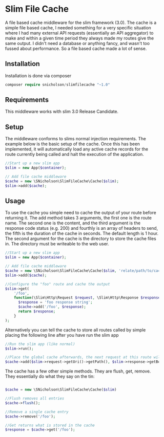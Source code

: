 # Slim File Cache
A file based cache middleware for the slim framework (3.0). The cache is a simple file based cache, I needed something 
for a very specific situation where I had many external API requests (essentially an API aggregator) 
to make and within a given time period they always made my routes give the same output.
I didn't need a database or anything fancy, and wasn't too fussed about performance.
So a file based cache made a lot of sense.

## Installation
Installation is done via composer
```php
composer require snicholson/slimfilecache "~1.0"
```

## Requirements
This middleware works with slim 3.0 Release Candidate.

## Setup
The middleware conforms to slims normal injection requirements. The example below is the basic setup of the cache.
Once this has been implemented, it will automatically load any active cache records for the route currently being called and 
halt the execution of the application.

```php
//Start up a new slim app
$slim = new App($container);

// Add file cache middleware
$cache = new \SNicholson\SlimFileCache\Cache($slim);
$slim->add($cache);
```

## Usage
To use the cache you simple need to cache the output of your route before returning it. The add method takes 3 arguments,
the first one is the route name. The second one is the content, and the third argument is the response code status (e.g. 200) and fourthly is an array of headers to send, the fifth is the duration of the cache in seconds.
The default length is 1 hour. The second argument for the cache is the directory to store the cache files in.
The directory must be writeable to the web user.

```php
//Start up a new slim app
$slim = new App($container);

// Add file cache middleware
$cache = new \SNicholson\SlimFileCache\Cache($slim, 'relate/path/to/cache/directory');
$slim->add($cache);

//Configure the "foo" route and cache the output
$slim->get(
    '/foo',
    function(\Slim\Http\Request $request, \Slim\Http\Response $response, $args) use ($cache) {
      $response = 'foo response string';
      $cache->add('/foo', $response);
      return $response;
    }
);

```

Alternatively you can tell the cache to store all routes called by simple placing the following line after you have
run the slim app
```php
//Run the slim app (like normal)
$slim->run();

//Place the global cache afterwards, the next request at this route will be cached
$cache->add($slim->request->getUri()->getPath(), $slim->response->getBody()->__toString());

```

The cache has a few other simple methods. They are flush, get, remove. They essentially do what they say on the tin:

```php 

$cache = new \SNicholson\SlimFileCache\Cache($slim)

//Flush removes all entries
$cache->flush();

//Remove a single cache entry
$cache->remove('/foo');

//Get returns what is stored in the cache
$response = $cache->get('/foo');

```
